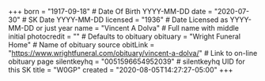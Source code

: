 +++
born = "1917-09-18"        # Date Of Birth YYYY-MM-DD
date = "2020-07-30"        # SK Date YYYY-MM-DD
licensed = "1936"    # Date Licensed as YYYY-MM-DD or just year
name = "Vincent A Dolva"        # Full name with middle initial
photocredit = "" # Defaults to obituary
obituary = "Wright Funeral Home"    # Name of obituary source
obitLink = "https://www.wrightfuneral.com/obituary/vincent-a-dolva/"    # Link to on-line obituary page
silentkeyhq = "0051596654952039" # silentkeyhq UID for this SK
title = "W0GP"
created = "2020-08-05T14:27:27-05:00"
+++
